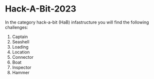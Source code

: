 # Hack-A-Bit-2023

In the category hack-a-bit (HaB) infastructure you will find the following challenges:
<ol>
  <li>Captain</li>
  <li>Seashell</li>
  <li>Loading</li>
  <li>Location</li>
  <li>Connector</li>
  <li>Boat</li>
  <li>Inspector</li>
  <li>Hammer</li>
</ol>
